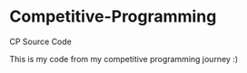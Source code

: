 # Competitive-Programming
CP Source Code

This is my code from my competitive programming journey :)
